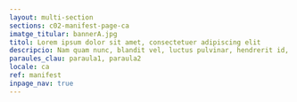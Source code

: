 ```yaml
---
layout: multi-section
sections: c02-manifest-page-ca
imatge_titular: bannerA.jpg
titol: Lorem ipsum dolor sit amet, consectetuer adipiscing elit
descripcio: Nam quam nunc, blandit vel, luctus pulvinar, hendrerit id, lorem.
paraules_clau: paraula1, paraula2
locale: ca
ref: manifest
inpage_nav: true
---
```

